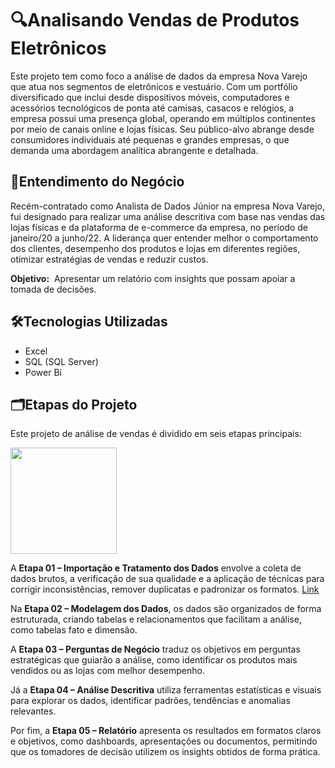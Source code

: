# 🔍Analisando Vendas de Produtos Eletrônicos


Este projeto tem como foco a análise de dados da empresa Nova Varejo que atua nos segmentos de eletrônicos e vestuário. Com um portfólio diversificado que inclui desde dispositivos móveis, computadores e acessórios tecnológicos de ponta até camisas, casacos e relógios, a empresa possui uma presença global, operando em múltiplos continentes por meio de canais online e lojas físicas. Seu público-alvo abrange desde consumidores individuais até pequenas e grandes empresas, o que demanda uma abordagem analítica abrangente e detalhada.
    
## 📝Entendimento do Negócio
Recém-contratado como Analista de Dados Júnior na empresa Nova Varejo, fui designado para realizar uma análise descritiva com base nas vendas das lojas físicas e da plataforma de e-commerce da empresa, no período de janeiro/20 a junho/22. A liderança quer entender melhor o comportamento dos clientes, desempenho dos produtos e lojas em diferentes regiões, otimizar estratégias de vendas e reduzir custos.



**Objetivo:**  Apresentar um relatório com insights que possam apoiar a tomada de decisões.

## 🛠️Tecnologias Utilizadas
- Excel
- SQL (SQL Server)
- Power Bi

## 🗂️Etapas do Projeto

Este projeto de análise de vendas é dividido em seis etapas principais:



<div align="center" style="display: inline-block;">
	<img  width="170" src="https://github.com/DuduTrindade/Portifolio/blob/main/Projetos/Projeto%2001%20-%20An%C3%A1lise%20de%20Vendas/img/etapas.png">
</div>





A **Etapa 01 – Importação e Tratamento dos Dados** envolve a coleta de dados brutos, a verificação de sua qualidade e a aplicação de técnicas para corrigir inconsistências, remover duplicatas e padronizar os formatos. <a href="https://github.com/DuduTrindade/Portifolio/tree/main/Projetos/Projeto%2001%20-%20An%C3%A1lise%20de%20Vendas/Etapa%2001%20Importa%C3%A7%C3%A3o%20e%20Tratamento%20dos%20Dados">Link</a>

Na **Etapa 02 – Modelagem dos Dados**, os dados são organizados de forma estruturada, criando tabelas e relacionamentos que facilitam a análise, como tabelas fato e dimensão.

A **Etapa 03 – Perguntas de Negócio** traduz os objetivos em perguntas estratégicas que guiarão a análise, como identificar os produtos mais vendidos ou as lojas com melhor desempenho.

Já a **Etapa 04 – Análise Descritiva** utiliza ferramentas estatísticas e visuais para explorar os dados, identificar padrões, tendências e anomalias relevantes.

Por fim, a **Etapa 05 – Relatório** apresenta os resultados em formatos claros e objetivos, como dashboards, apresentações ou documentos, permitindo que os tomadores de decisão utilizem os insights obtidos de forma prática.




